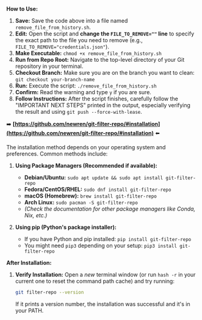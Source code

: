 
**How to Use:**

1.  **Save:** Save the code above into a file named `remove_file_from_history.sh`.
2.  **Edit:** Open the script and **change the `FILE_TO_REMOVE=""` line** to specify the exact path to the file you need to remove (e.g., `FILE_TO_REMOVE="credentials.json"`).
3.  **Make Executable:** `chmod +x remove_file_from_history.sh`
4.  **Run from Repo Root:** Navigate to the top-level directory of your Git repository in your terminal.
5.  **Checkout Branch:** Make sure you are on the branch you want to clean: `git checkout your-branch-name`
6.  **Run:** Execute the script: `./remove_file_from_history.sh`
7.  **Confirm:** Read the warning and type `y` if you are sure.
8.  **Follow Instructions:** After the script finishes, carefully follow the "IMPORTANT NEXT STEPS" printed in the output, especially verifying the result and using `git push --force-with-lease`.



➡️ **[https://github.com/newren/git-filter-repo/#installation](https://github.com/newren/git-filter-repo/#installation)** ⬅️

The installation method depends on your operating system and preferences. Common methods include:

1.  **Using Package Managers (Recommended if available):**
    *   **Debian/Ubuntu:** `sudo apt update && sudo apt install git-filter-repo`
    *   **Fedora/CentOS/RHEL:** `sudo dnf install git-filter-repo`
    *   **macOS (Homebrew):** `brew install git-filter-repo`
    *   **Arch Linux:** `sudo pacman -S git-filter-repo`
    *   *(Check the documentation for other package managers like Conda, Nix, etc.)*

2.  **Using pip (Python's package installer):**
    *   If you have Python and pip installed: `pip install git-filter-repo`
    *   You might need `pip3` depending on your setup: `pip3 install git-filter-repo`

**After Installation:**

1.  **Verify Installation:** Open a *new* terminal window (or run `hash -r` in your current one to reset the command path cache) and try running:
    ```bash
    git filter-repo --version
    ```
    If it prints a version number, the installation was successful and it's in your PATH.
    